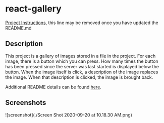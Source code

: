 # react-gallery

[Project Instructions](./INSTRUCTIONS.md), this line may be removed once you have updated the README.md

## Description

This project is a gallery of images stored in a file in the project. For each image, there is a button which you can press. How many times the button has been pressed since the server was last started is displayed below the button. When the image itself is click, a description of the image replaces the image. When that description is clicked, the image is brought back.

Additional README details can be found [here](https://github.com/PrimeAcademy/readme-template/blob/master/README.md).

## Screenshots

![screenshot](./Screen Shot 2020-09-20 at 10.18.30 AM.png)
